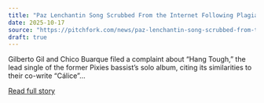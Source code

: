 ```yaml
---
title: "Paz Lenchantin Song Scrubbed From the Internet Following Plagiarism Allegations"
date: 2025-10-17
source: "https://pitchfork.com/news/paz-lenchantin-song-scrubbed-from-the-internet-following-plagiarism-allegations"
draft: true
---
```


Gilberto Gil and Chico Buarque filed a complaint about “Hang Tough,” the lead single of the former Pixies bassist’s solo album, citing its similarities to their co-write “Cálice”...

[Read full story](https://pitchfork.com/news/paz-lenchantin-song-scrubbed-from-the-internet-following-plagiarism-allegations)
